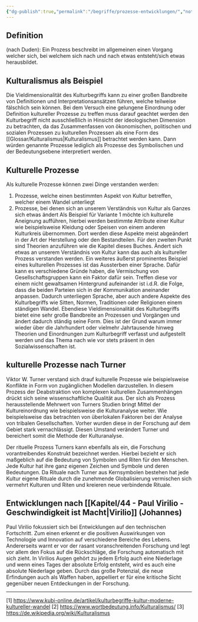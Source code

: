 ```yaml
---
{"dg-publish":true,"permalink":"/begriffe/prozesse-entwicklungen/","noteIcon":"3","created":"2023-04-26T12:27:56.235+02:00","updated":"2023-06-04T22:02:08.698+02:00"}
---
```

 

## Definition
(nach Duden):
Ein Prozess beschreibt im allgemeinen einen Vorgang welcher sich, bei welchem sich nach und nach etwas entsteht/sich etwas herausbildet.


## Kulturalismus als Beispiel

Die Vieldimensionalität des Kulturbegriffs kann zu einer großen Bandbreite von Definitionen und Interpretationsansätzen führen, welche teilweise fälschlich sein können. Bei dem Versuch eine gelungene Einordnung oder Definition kultureller Prozesse zu treffen muss darauf geachtet werden den Kulturbegriff nicht ausschließlich in Hinsicht der ideologischen Dimension zu betrachten, da das Zusammenfassen von ökonomischen, politischen und sozialen Prozessen zu kulturellen Prozessen als eine Form des [[Glossar/Kulturalismus\|Kulturalismus]] betrachtet werden kann. Dann würden genannte Prozesse lediglich als Prozesse des Symbolischen und der Bedeutungsebene interpretiert werden. 


## Kulturelle Prozesse

Als kulturelle Prozesse können zwei Dinge verstanden werden:
1. Prozesse, welche einen bestimmten Aspekt von Kultur betreffen, welcher einem Wandel unterliegt
2. Prozesse, bei denen sich an unserem Verständnis von Kultur als Ganzes sich etwas ändert
Als Beispiel für Variante 1 möchte ich kulturelle Aneignung aufführen, hierbei werden bestimmte Attribute einer Kultur wie beispielsweise Kleidung oder Speisen von einem anderen Kulturkreis übernommen. Dort werden diese Aspekte meist abgeändert in der Art der Herstellung oder den Bestandteilen. Für den zweiten Punkt sind Theorien anzuführen wie die Kapitel dieses Buches. Ändert sich etwas an unserem Verständnis von Kultur kann das auch als kultureller Prozess verstanden werden. Ein weiteres äußerst prominentes Beispiel eines kulturellen Prozesses ist das Aussterben einer Sprache. Dafür kann es verschiedene Gründe haben, die Vermischung von Gesellschaftsgruppen kann ein Faktor dafür sein. Treffen diese vor einem nicht gewaltsamen Hintergrund aufeinander ist i.d.R. die Folge, dass die beiden Parteien sich in der Kommunikation aneinander anpassen. Dadurch unterliegen Sprache, aber auch andere Aspekte des Kulturbegriffs wie Sitten, Normen, Traditionen oder Religionen einem ständigen Wandel. Ebendiese Vieldimensionalität des Kulturbegriffs bietet eine sehr große Bandbreite an Prozessen und Vorgängen und ändert dadurch ständig seine Form. Dies ist der Grund warum immer wieder über die Jahrhundert oder vielmehr Jahrtausende hinweg Theorien und Einordnungen zum Kulturbegriff verfasst und aufgestellt werden und das Thema nach wie vor stets präsent in den Sozialwissenschaften ist.


## kulturelle Prozesse nach Turner

Viktor W. Turner verstand sich drauf kulturelle Prozesse wie beispielsweise Konflikte in Form von zugänglichen Modellen darzustellen. In diesem Prozess der Deabstraktion von komplexen kulturellen Zusammenhängen drückt sich seine wissenschaftliche Qualität aus. Der sich als Prozess herausstellende Mehrwert von Turners Studien bringt Mittel der Kultureinordnung wie beispielsweise die Kulturanalyse weiter. Wie beispielsweise das betrachten von überlokalen Faktoren bei der Analyse von tribalen Gesellschaften. Vorher wurden diese in der Forschung auf dem Gebiet stark vernachlässigt. Diesen Umstand verändert Turner und bereichert somit die Methode der Kulturanalyse. 

Der rituelle Prozess Turners kann ebenfalls als ein, die Forschung vorantreibendes Konstrukt bezeichnet werden. Hierbei bezieht er sich maßgeblich auf die Bedeutung von Symbolen und Riten für den Menschen. Jede Kultur hat ihre ganz eigenen Zeichen und Symbole und deren Bedeutungen. Da Rituale nach Turner aus Kernsymbolen bestehen hat jede Kultur eigene Rituale durch die zunehmende Globalisierung vermischen sich vermehrt Kulturen und Riten und kreieren neue verbindende Rituale.



## Entwicklungen nach [[Kapitel/44 - Paul Virilio - Geschwindigkeit ist Macht\|Virilio]] (Johannes)
Paul Virilio fokussiert sich bei Entwicklungen auf den technischen Fortschritt. Zum einen erkennt er die positiven Auswirkungen von Technologie und Innovation auf verschiedene Bereiche des Lebens. Andererseits warnt er vor der rasant voranschreitenden Forschung und legt vor allem den Fokus auf die Rückschläge, die Forschung automatisch mit sich zieht. In Virilios Augen gehört zu jedem Erfolg auch eine Niederlage und wenn eines Tages der absolute Erfolg entsteht, wird es auch eine absolute Niederlage geben. Durch das große Potenzial, die neue Erfindungen auch als Waffen haben, appelliert er für eine kritische Sicht gegenüber neuen Entdeckungen in der Forschung.


---
[1] https://www.kubi-online.de/artikel/kulturbegriffe-kultur-moderne-kultureller-wandel
[2] https://www.wortbedeutung.info/Kulturalismus/
[3] https://de.wikipedia.org/wiki/Kulturalismus
